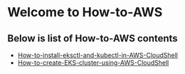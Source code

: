 # Welcome to How-to-AWS

## Below is list of **How-to-AWS** contents
- [How-to-install-eksctl-and-kubectl-in-AWS-CloudShell](./tree/main/How-to-install-eksctl-and-kubectl-in-AWS-CloudShell/)
- [How-to-create-EKS-cluster-using-AWS-CloudShell](../How%20to%20AWS/How-to-create-EKS-cluster-using-AWS-CloudShell/)